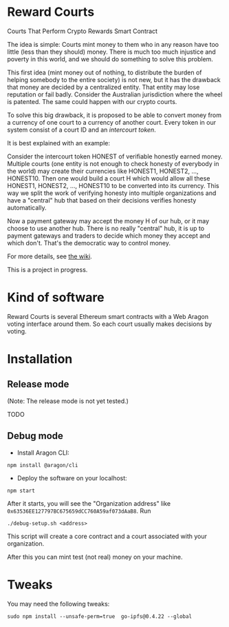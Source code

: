 # Reward Courts
Courts That Perform Crypto Rewards Smart Contract

The idea is simple: Courts mint money to them who in any reason have too little (less than they should) money.
There is much too much injustice and poverty in this world, and we should do something
to solve this problem.

This first idea (mint money out of nothing, to distribute the burden of helping somebody to the entire society)
is not new, but it has the drawback that money
are decided by a centralized entity. That entity may lose reputation or fail badly.
Consider the Australian jurisdiction where the wheel is patented. The same could happen
with our crypto courts.

To solve this big drawback, it is proposed to be able to convert money from a currency of one court
to a currency of another court. Every token in our system consist of a court ID and
an _intercourt token_.

It is best explained with an example:

Consider the intercourt token HONEST of verifiable honestly earned money. Multiple courts (one entity is not
enough to check honesty of everybody in the world) may create their currencies like
HONEST1, HONEST2, ..., HONEST10. Then one would build a court H which would allow all these
HONEST1, HONEST2, ..., HONEST10 to be converted into its currency. This way we split the work
of verifying honesty into multiple organizations and have a "central" hub that based on their
decisions verifies honesty automatically.

Now a payment gateway may accept the money H of our hub, or it may choose to use another hub.
There is no really "central" hub, it is up to payment gateways and traders to decide which
money they accept and which don't. That's the democratic way to control money.

For more details, see [the wiki](https://github.com/vporton/courts/wiki).

This is a project in progress.

# Kind of software

Reward Courts is several Ethereum smart contracts with a Web Aragon voting interface around them.
So each court usually makes decisions by voting.

# Installation

## Release mode

(Note: The release mode is not yet tested.)

TODO

## Debug mode

- Install Aragon CLI:

```
npm install @aragon/cli
```

- Deploy the software on your localhost:

```
npm start
```

After it starts, you will see the "Organization address" like `0x63536EE127797BC675659dCC760A59af073dAaB8`.
Run
```
./debug-setup.sh <address>
```

This script will create a core contract and a court associated with your organization.

After this you can mint test (not real) money on your machine.

# Tweaks

You may need the following tweaks:
```
sudo npm install --unsafe-perm=true  go-ipfs@0.4.22 --global
```
